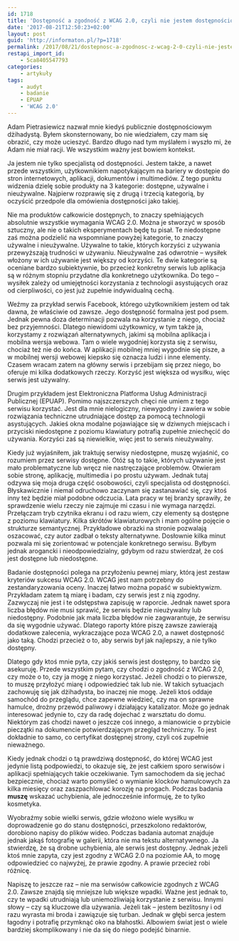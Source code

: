 ```yaml
---
id: 1718
title: 'Dostępność a zgodność z WCAG 2.0, czyli nie jestem dostępnościowym dżihadystą'
date: '2017-08-21T12:50:23+02:00'
layout: post
guid: 'http://informaton.pl/?p=1718'
permalink: /2017/08/21/dostepnosc-a-zgodnosc-z-wcag-2-0-czyli-nie-jestem-dostepnosciowym-dzihadysta/
restapi_import_id:
    - 5ca8405547793
categories:
    - artykuły
tags:
    - audyt
    - badanie
    - EPUAP
    - 'WCAG 2.0'
---
```


Adam Pietrasiewicz nazwał mnie kiedyś publicznie dostępnościowym dżihadystą. Byłem skonsternowany, bo nie wiedziałem, czy mam się obrazić, czy może ucieszyć. Bardzo długo nad tym myślałem i wyszło mi, że Adam nie miał racji. We wszystkim ważny jest bowiem kontekst.

Ja jestem nie tylko specjalistą od dostępności. Jestem także, a nawet przede wszystkim, użytkownikiem napotykającym na bariery w dostępie do stron internetowych, aplikacji, dokumentów i multimediów. Z tego punktu widzenia dzielę sobie produkty na 3 kategorie: dostępne, używalne i nieużywalne. Najpierw rozprawię się z drugą i trzecią kategorią, by oczyścić przedpole dla omówienia dostępności jako takiej.

Nie ma produktów całkowicie dostępnych, to znaczy spełniających absolutnie wszystkie wymagania WCAG 2.0. Można je stworzyć w sposób sztuczny, ale nie o takich eksperymentach będę tu pisał. Te niedostępne zaś można podzielić na wspomniane powyżej kategorie, to znaczy używalne i nieużywalne. Używalne to takie, których korzyści z używania przewyższają trudności w używaniu. Nieużywalne zaś odwrotnie – wysiłek włożony w ich używanie jest większy od korzyści. Te dwie kategorie są oceniane bardzo subiektywnie, bo przecież konkretny serwis lub aplikacja są w różnym stopniu przydatne dla konkretnego użytkownika. Do tego – wysiłek zależy od umiejętności korzystania z technologii asystujących oraz od cierpliwości, co jest już zupełnie indywidualną cechą.

Weźmy za przykład serwis Facebook, którego użytkownikiem jestem od tak dawna, że właściwie od zawsze. Jego dostępność formalna jest pod psem. Jednak pewna doza determinacji pozwala na korzystanie z niego, chociaż bez przyjemności. Dlatego niewidomi użytkownicy, w tym także ja, korzystamy z rozwiązań alternatywnych, jakimi są mobilna aplikacja i mobilna wersja webowa. Tam o wiele wygodniej korzysta się z serwisu, chociaż też nie do końca. W aplikacji mobilnej mniej wygodnie się pisze, a w mobilnej wersji webowej kiepsko się oznacza ludzi i inne elementy. Czasem wracam zatem na główny serwis i przebijam się przez niego, bo oferuje mi kilka dodatkowych rzeczy. Korzyść jest większa od wysiłku, więc serwis jest używalny.

Drugim przykładem jest Elektroniczna Platforma Usług Administracji Publicznej (EPUAP). Pomimo najszczerszych chęci nie umiem z tego serwisu korzystać. Jest dla mnie nielogiczny, niewygodny i zawiera w sobie rozwiązania techniczne utrudniające dostęp za pomocą technologii asystujących. Jakieś okna modalne pojawiające się w dziwnych miejscach i przyciski niedostępne z poziomu klawiatury potrafią zupełnie zniechęcić do używania. Korzyści zaś są niewielkie, więc jest to serwis nieużywalny.

Kiedy już wyjaśniłem, jak traktuję serwisy niedostępne, muszę wyjaśnić, co rozumiem przez serwisy dostępne. Otóż są to takie, których używanie jest mało problematyczne lub wręcz nie nastręczające problemów. Otwieram sobie stronę, aplikację, multimedia i po prostu używam. Jednak tutaj odzywa się moja druga część osobowości, czyli specjalista od dostępności. Błyskawicznie i niemal odruchowo zaczynam się zastanawiać się, czy ktoś inny też będzie miał podobne odczucia. Lata pracy w tej branży sprawiły, że sprawdzenie wielu rzeczy nie zajmuje mi czasu i nie wymaga narzędzi. Przełączam tryb czytnika ekranu i od razu wiem, czy elementy są dostępne z poziomu klawiatury. Kilka skrótów klawiaturowych i mam ogólne pojęcie o strukturze semantycznej. Przykładowe obrazki na stronie pozwalają oszacować, czy autor zadbał o teksty alternatywne. Dosłownie kilka minut pozwala mi się zorientować w potencjale konkretnego serwisu. Byłbym jednak arogancki i nieodpowiedzialny, gdybym od razu stwierdzał, że coś jest dostępne lub niedostępne.

Badanie dostępności polega na przyłożeniu pewnej miary, którą jest zestaw kryteriów sukcesu WCAG 2.0. WCAG jest nam potrzebny do zestandaryzowania oceny. Inaczej łatwo można popaść w subiektywizm. Przykładam zatem tą miarę i badam, czy serwis jest z nią zgodny. Zazwyczaj nie jest i te odstępstwa zapisuję w raporcie. Jednak nawet spora liczba błędów nie musi sprawić, że serwis będzie nieużywalny lub niedostępny. Podobnie jak mała liczba błędów nie zagwarantuje, że serwisu da się wygodnie używać. Dlatego raporty które piszę zawsze zawierają dodatkowe zalecenia, wykraczające poza WCAG 2.0, a nawet dostępność jako taką. Chodzi przecież o to, aby serwis był jak najlepszy, a nie tylko dostępny.

Dlatego gdy ktoś mnie pyta, czy jakiś serwis jest dostępny, to bardzo się asekuruję. Przede wszystkim pytam, czy chodzi o zgodność z WCAG 2.0, czy może o to, czy ja mogę z niego korzystać. Jeżeli chodzi o to pierwsze, to muszę przyłożyć miarę i odpowiedzieć tak lub nie. W takich sytuacjach zachowuję się jak dżihadysta, bo inaczej nie mogę. Jeżeli ktoś oddaje samochód do przeglądu, chce zapewne wiedzieć, czy ma on sprawne hamulce, drożny przewód paliwowy i działający katalizator. Może go jednak interesować jedynie to, czy da radę dojechać z warsztatu do domu. Niektórym zaś chodzi nawet o jeszcze coś innego, a mianowicie o przybicie pieczątki na dokumencie potwierdzającym przegląd techniczny. To jest dokładnie to samo, co certyfikat dostępnej strony, czyli coś zupełnie nieważnego.

Kiedy jednak chodzi o tą prawdziwą dostępność, do której WCAG jest jedynie listą podpowiedzi, to okazuje się, że jest całkiem sporo serwisów i aplikacji spełniających takie oczekiwanie. Tym samochodem da się jechać bezpiecznie, chociaż warto pomyśleć o wymianie klocków hamulcowych za kilka miesięcy oraz zaszpachlować korozję na progach. Podczas badania **muszę** wskazać uchybienia, ale jednocześnie informuję, że to tylko kosmetyka.

Wyobraźmy sobie wielki serwis, gdzie włożono wiele wysiłku w doprowadzenie go do stanu dostępności, przeszkolono redaktorów, dorobiono napisy do plików wideo. Podczas badania automat znajduje jednak jakąś fotografię w galerii, która nie ma tekstu alternatywnego. Ja stwierdzę, że są drobne uchybienia, ale serwis jest dostępny. Jednak jeżeli ktoś mnie zapyta, czy jest zgodny z WCAG 2.0 na poziomie AA, to mogę odpowiedzieć co najwyżej, że prawie zgodny. A prawie przecież robi różnicę.

Napiszę to jeszcze raz – nie ma serwisów całkowicie zgodnych z WCAG 2.0. Zawsze znajdą się mniejsze lub większe wpadki. Ważne jest jednak to, czy te wpadki utrudniają lub uniemożliwiają korzystanie z serwisu. Innymi słowy – czy są kluczowe dla używania. Jeżeli tak – jestem bezlitosny i od razu wyrasta mi broda i zawiązuje się turban. Jednak w głębi serca jestem łagodny i potrafię przymknąć oko na błahostki. Albowiem świat jest o wiele bardziej skomplikowany i nie da się do niego podejść binarnie.